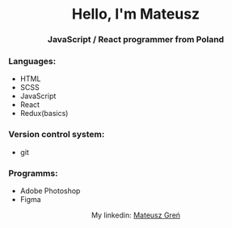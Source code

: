 <h1 align="center">Hello, I'm Mateusz</h1>
<h3 align="center">JavaScript / React programmer from Poland</h3>

<h3 align="left">Languages: </h3>
<ul>
  <li>HTML</li>
  <li>SCSS</li>
  <li>JavaScript</li>
  <li>React</li>
  <li>Redux(basics)</li>
</ul>
  
<h3 align="left">Version control system: </h3>
<ul>
  <li>git</li>
</ul>

<h3 align="left">Programms: </h3>
<ul>
  <li>Adobe Photoshop</li>
  <li>Figma</li>
</ul>
  
<p align="center">
  My linkedin: <a href="https://linkedin.com/in/mateusz-greń" target="blank">Mateusz Greń</a>
</p>
